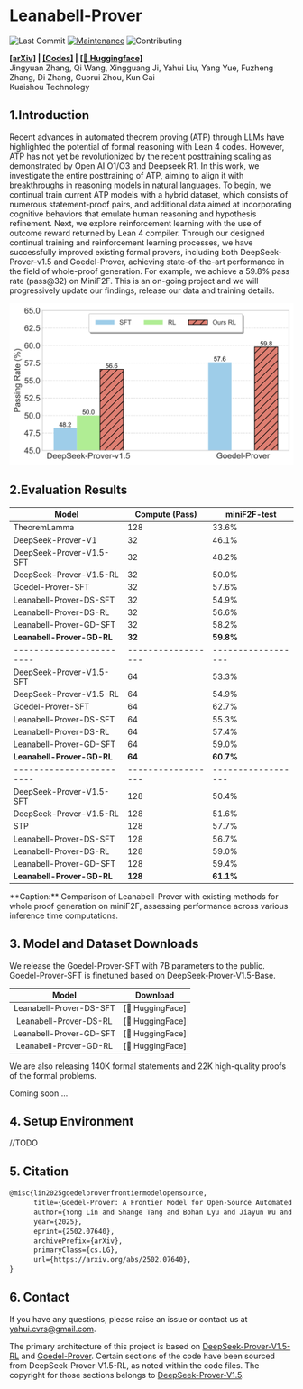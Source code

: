 # Leanabell-Prover


![Last Commit](https://img.shields.io/github/last-commit/Leanabell-LM/Leanabell-Prover)
[![Maintenance](https://img.shields.io/badge/Maintained%3F-yes-blue.svg)]((https://github.com/Leanabell-LM/Leanabell-Prover/graphs/commit-activity))
![Contributing](https://img.shields.io/badge/contributions-welcome-brightgreen.svg?style=flat)

**[[arXiv]](https://arxiv.org/abs/2504.06122) | [[Codes]](https://github.com/Leanabell-LM/Leanabell-Prover) | [[🤗 Huggingface]](https://huggingface.co/collections/stoney0062/leanabell-prover)** <br> 
Jingyuan Zhang, Qi Wang, Xingguang Ji, Yahui Liu, Yang Yue, Fuzheng Zhang, Di Zhang, Guorui Zhou, Kun Gai <br>
Kuaishou Technology <br>


## 1.Introduction 
Recent advances in automated theorem proving (ATP) through LLMs have highlighted the potential of formal reasoning with Lean 4 codes. However, ATP has not yet be revolutionized by the recent posttraining scaling as demonstrated by Open AI O1/O3 and Deepseek R1. In this work, we investigate the entire posttraining of ATP, aiming to align it with breakthroughs in reasoning models in natural languages. To begin, we continual train current ATP models with a hybrid dataset, which consists of numerous statement-proof pairs, and additional data aimed at incorporating cognitive behaviors that emulate human reasoning and hypothesis refinement. Next, we explore reinforcement learning with the use of outcome reward returned by Lean 4 compiler. Through our designed continual training and reinforcement learning processes, we have successfully improved existing formal provers, including both DeepSeek-Prover-v1.5 and Goedel-Prover, achieving state-of-the-art performance in the field of whole-proof generation. For example, we achieve a 59.8% pass rate (pass@32) on MiniF2F. This is an on-going project and we will progressively update our findings, release our data and training details.


<p align="center">
<img src="figures/performance.png" width="800px"/>
<br>
</p>


## 2.Evaluation Results


<div align="center">

| Model |Compute (Pass)|  miniF2F-test  |
|------------------------|------------------|------------------|
| TheoremLamma | 128 | 33.6% |
| DeepSeek-Prover-V1 | 32 | 46.1% |
| DeepSeek-Prover-V1.5-SFT | 32 | 48.2% |
| DeepSeek-Prover-V1.5-RL | 32 | 50.0% |
| Goedel-Prover-SFT | 32 | 57.6% |
| Leanabell-Prover-DS-SFT | 32 | 54.9% |
| Leanabell-Prover-DS-RL | 32 | 56.6% |
| Leanabell-Prover-GD-SFT | 32 | 58.2% |
| **Leanabell-Prover-GD-RL** | **32** | **59.8%** |
|------------------------|------------------|------------------|
| DeepSeek-Prover-V1.5-SFT | 64 | 53.3% |
| DeepSeek-Prover-V1.5-RL | 64 | 54.9% |
| Goedel-Prover-SFT | 64 | 62.7% |
| Leanabell-Prover-DS-SFT | 64 | 55.3% |
| Leanabell-Prover-DS-RL | 64 | 57.4% |
| Leanabell-Prover-GD-SFT | 64 | 59.0% |
| **Leanabell-Prover-GD-RL** | **64** | **60.7%** |
|------------------------|------------------|------------------|
| DeepSeek-Prover-V1.5-SFT | 128 | 50.4% |
| DeepSeek-Prover-V1.5-RL | 128 | 51.6% |
| STP | 128 | 57.7% |
| Leanabell-Prover-DS-SFT | 128 | 56.7% |
| Leanabell-Prover-DS-RL | 128 | 59.0% |
| Leanabell-Prover-GD-SFT | 128 | 59.4% |
| **Leanabell-Prover-GD-RL** | **128** | **61.1%** |
</div>
**Caption:** Comparison of Leanabell-Prover with existing methods for whole proof generation on miniF2F, assessing performance across various inference time computations.

## 3. Model and Dataset Downloads

We release the Goedel-Prover-SFT with 7B parameters to the public. Goedel-Prover-SFT is finetuned based on DeepSeek-Prover-V1.5-Base.

<div align="center">

|            **Model**            |                          **Download**                         |
| :-----------------------------: | :----------------------------------------------------------: |
|   Leanabell-Prover-DS-SFT   | [🤗 HuggingFace]|
|   Leanabell-Prover-DS-RL   | [🤗 HuggingFace]|
|   Leanabell-Prover-GD-SFT   | [🤗 HuggingFace]|
|   Leanabell-Prover-GD-RL   | [🤗 HuggingFace]|
</div>

We are also releasing 140K formal statements and 22K high-quality proofs of the formal problems.


Coming soon ...

## 4. Setup Environment

//TODO

## 5. Citation
```latex
@misc{lin2025goedelproverfrontiermodelopensource,
      title={Goedel-Prover: A Frontier Model for Open-Source Automated Theorem Proving}, 
      author={Yong Lin and Shange Tang and Bohan Lyu and Jiayun Wu and Hongzhou Lin and Kaiyu Yang and Jia Li and Mengzhou Xia and Danqi Chen and Sanjeev Arora and Chi Jin},
      year={2025},
      eprint={2502.07640},
      archivePrefix={arXiv},
      primaryClass={cs.LG},
      url={https://arxiv.org/abs/2502.07640}, 
}
```

## 6. Contact

If you have any questions, please raise an issue or contact us at [yahui.cvrs@gmail.com](mailto:yahui.cvrs@gmail.com).

The primary architecture of this project is based on [DeepSeek-Prover-V1.5-RL](https://github.com/deepseek-ai/DeepSeek-Prover-V1.5.git) and [Goedel-Prover](https://github.com/Goedel-LM/Goedel-Prover.git). Certain sections of the code have been sourced from DeepSeek-Prover-V1.5-RL, as noted within the code files. The copyright for those sections belongs to [DeepSeek-Prover-V1.5](https://github.com/deepseek-ai/DeepSeek-Prover-V1.5.git).
